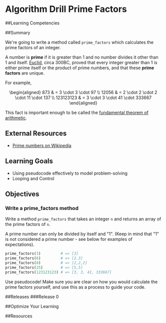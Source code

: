 # Algorithm Drill Prime Factors

##Learning Competencies

##Summary

We're going to write a method called `prime_factors` which calculates the prime factors of an integer.

A number is **prime** if it is greater than 1 and no number divides it other than 1 and itself. [Euclid](http://en.wikipedia.org/wiki/Euclid), circa 300BC, proved that every integer greater than 1 is either prime itself or the product of prime numbers, and that these **prime factors** are unique.

For example,

<p style="text-align: center">
  <span class="latex">
    \begin{aligned}
            873 & = 3 \cdot 3 \cdot 97 \\
          12056 & = 2 \cdot 2 \cdot 2 \cdot 11 \cdot 137 \\
      123123123 & = 3 \cdot 3 \cdot 41 \cdot 333667
    \end{aligned}
  </span>
</p>

This fact is important enough to be called the [fundamental theorem of arithmetic](http://en.wikipedia.org/wiki/Fundamental_theorem_of_arithmetic).

## External Resources
* [Prime numbers on Wikipedia](http://en.wikipedia.org/wiki/Prime_number)

## Learning Goals

* Using pseudocode effectively to model problem-solving
* Looping and Control

## Objectives

### Write a prime_factors method

Write a method `prime_factors` that takes an integer `n` and returns an array of the prime factors of `n`.

A prime number can only be divided by itself and "1". (Keep in mind that "1" is not considered a prime number - see below for examples of expectations).

```ruby
prime_factors(3)         # => [3]
prime_factors(6)         # => [2,3]
prime_factors(8)         # => [2,2,2]
prime_factors(25)        # => [5,5]
prime_factors(123123123) # => [3, 3, 41, 333667]
```

Use pseudocode! Make sure you are clear on how you would calculate the prime factors yourself, and use this as a process to guide your code.

##Releases
###Release 0

##Optimize Your Learning

##Resources
